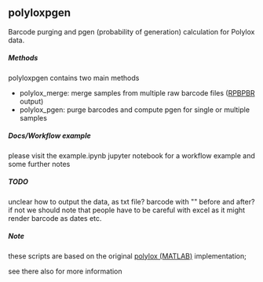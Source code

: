 ## polyloxpgen

Barcode purging and pgen (probability of generation) calculation for Polylox data.

##### Methods

polyloxpgen contains two main methods
- polylox_merge: merge samples from multiple raw barcode files ([RPBPBR](https://github.com/hoefer-lab/RPBPBR) output)
- polylox_pgen: purge barcodes and compute pgen for single or multiple samples

##### Docs/Workflow example

please visit the example.ipynb jupyter notebook for a workflow example and some
further notes

##### TODO

unclear how to output the data, as txt file?
barcode with "" before and after? if not we should note that people
have to be careful with excel as it might render barcode as dates etc.

##### Note

these scripts are based on the original [polylox (MATLAB)](https://github.com/hoefer-lab/polylox) implementation;

see there also for more information
